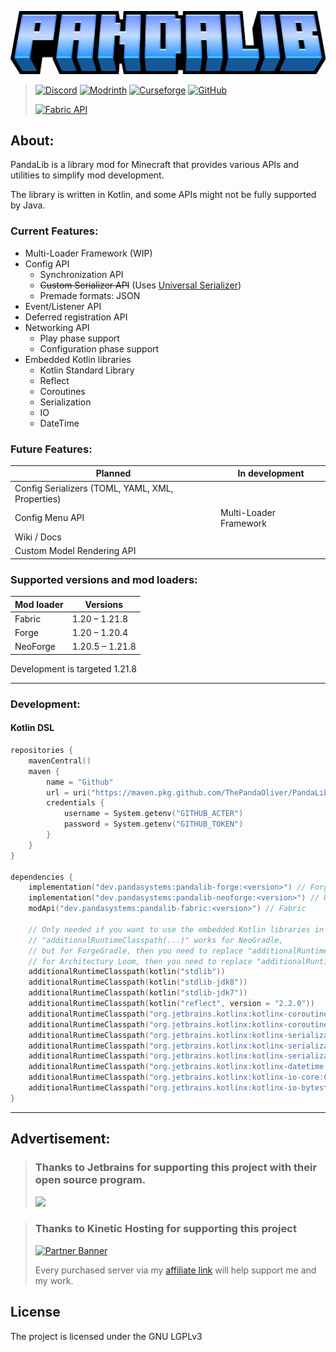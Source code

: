 ![banner.png](https://github.com/ThePandaOliver/Readme-Assets/blob/main/pandalib/banner.png?raw=true)

> [![Discord](https://img.shields.io/discord/1021703635178115122?style=for-the-badge&logo=discord&label=Discord&labelColor=black&color=lightblue)](https://discord.gg/wjPt4vEfXb)
> [![Modrinth](https://img.shields.io/modrinth/dt/mEEGbEIu?style=for-the-badge&logo=modrinth&label=Modrinth&labelColor=black&color=green)](https://modrinth.com/mod/pandalib)
> [![Curseforge](https://img.shields.io/curseforge/dt/975460?style=for-the-badge&logo=curseforge&label=Curseforge&labelColor=black&color=red)](https://www.curseforge.com/minecraft/mc-mods/pandalib)
> [![GitHub](https://img.shields.io/github/downloads/PandaDap2006/PandaLib/total?style=for-the-badge&logo=github&label=Github&labelColor=black&color=white)](https://github.com/PandaDap2006/PandaLib)
>
> [![Fabric API](https://img.shields.io/badge/Fabric%20API-REQUIRED%20for%20Fabric-1?style=for-the-badge&labelColor=black&color=gold)](https://www.curseforge.com/minecraft/mc-mods/fabric-api)

## About:

PandaLib is a library mod for Minecraft that provides various APIs and utilities to simplify mod development.

The library is written in Kotlin, and some APIs might not be fully supported by Java.

### Current Features:

- Multi-Loader Framework (WIP)
- Config API
	- Synchronization API
	- ~~Custom Serializer API~~ (Uses [Universal Serializer](https://github.com/ThePandaOliver/universal-serializer))
	- Premade formats: JSON
- Event/Listener API
- Deferred registration API
- Networking API
	- Play phase support
	- Configuration phase support
- Embedded Kotlin libraries
	- Kotlin Standard Library
	- Reflect
	- Coroutines
	- Serialization
	- IO
	- DateTime

### Future Features:

| Planned                                          | In development         |
|--------------------------------------------------|------------------------|
| Config Serializers (TOML, YAML, XML, Properties) |                        |
| Config Menu API                                  | Multi-Loader Framework |
| Wiki / Docs                                      |                        |
| Custom Model Rendering API                       |                        |

### Supported versions and mod loaders:

| Mod loader | Versions        |
|------------|-----------------|
| Fabric     | 1.20 – 1.21.8   |
| Forge      | 1.20 – 1.20.4   |
| NeoForge   | 1.20.5 – 1.21.8 |

Development is targeted 1.21.8

---

### Development:

#### Kotlin DSL

```kotlin
repositories {
	mavenCentral()
	maven {
		name = "Github"
		url = uri("https://maven.pkg.github.com/ThePandaOliver/PandaLib")
		credentials {
			username = System.getenv("GITHUB_ACTER")
			password = System.getenv("GITHUB_TOKEN")
		}
	}
}

dependencies {
	implementation("dev.pandasystems:pandalib-forge:<version>") // Forge
	implementation("dev.pandasystems:pandalib-neoforge:<version>") // NeoForge
	modApi("dev.pandasystems:pandalib-fabric:<version>") // Fabric

	// Only needed if you want to use the embedded Kotlin libraries in Forge-like environments.
	// "additionalRuntimeClasspath(...)" works for NeoGradle,
	// but for ForgeGradle, then you need to replace "additionalRuntimeClasspath(...)" with "minecraftLibrary(...)",
	// for Architectury Loom, then you need to replace "additionalRuntimeClasspath(...)" with "forgeRuntimeLibrary(...)"
	additionalRuntimeClasspath(kotlin("stdlib"))
	additionalRuntimeClasspath(kotlin("stdlib-jdk8"))
	additionalRuntimeClasspath(kotlin("stdlib-jdk7"))
	additionalRuntimeClasspath(kotlin("reflect", version = "2.2.0"))
	additionalRuntimeClasspath("org.jetbrains.kotlinx:kotlinx-coroutines-core:1.10.2")
	additionalRuntimeClasspath("org.jetbrains.kotlinx:kotlinx-coroutines-jdk8:1.10.2")
	additionalRuntimeClasspath("org.jetbrains.kotlinx:kotlinx-serialization-core:1.8.1")
	additionalRuntimeClasspath("org.jetbrains.kotlinx:kotlinx-serialization-json:1.8.1")
	additionalRuntimeClasspath("org.jetbrains.kotlinx:kotlinx-serialization-cbor:1.8.1")
	additionalRuntimeClasspath("org.jetbrains.kotlinx:kotlinx-datetime:0.6.2")
	additionalRuntimeClasspath("org.jetbrains.kotlinx:kotlinx-io-core:0.7.0")
	additionalRuntimeClasspath("org.jetbrains.kotlinx:kotlinx-io-bytestring:0.7.0")
}
```

---

## Advertisement:

> ### Thanks to **Jetbrains** for supporting this project with their open source program.
> [<img src="https://resources.jetbrains.com/storage/products/company/brand/logos/jetbrains.svg" width=300px>](https://jb.gg/OpenSourceSupport)

> ### Thanks to **Kinetic Hosting** for supporting this project
> [![Partner Banner](https://github.com/ThePandaOliver/ThePandaOliver/blob/main/assets_for_readme/Support/kinetic_hosting_banner.png?raw=true)](https://t.ly/B1Kui)
>
> Every purchased server via my [affiliate link](https://t.ly/B1Kui) will help support me and my work.

## License

The project is licensed under the GNU LGPLv3